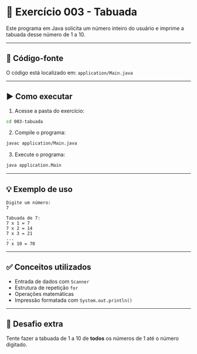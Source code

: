 # 🧮 Exercício 003 - Tabuada

Este programa em Java solicita um número inteiro do usuário e imprime a tabuada desse número de 1 a 10.

---

## 📄 Código-fonte

O código está localizado em: `application/Main.java`

---

## ▶️ Como executar

1. Acesse a pasta do exercício:

```bash
cd 003-tabuada
```

2. Compile o programa:

```bash
javac application/Main.java
```

3. Execute o programa:

```bash
java application.Main
```

---

## 💡 Exemplo de uso

```
Digite um número:
7

Tabuada de 7:
7 x 1 = 7
7 x 2 = 14
7 x 3 = 21
...
7 x 10 = 70
```

---

## ✅ Conceitos utilizados

- Entrada de dados com `Scanner`
- Estrutura de repetição `for`
- Operações matemáticas
- Impressão formatada com `System.out.println()`

---

## 🎯 Desafio extra

Tente fazer a tabuada de 1 a 10 de **todos** os números de 1 até o número digitado.
